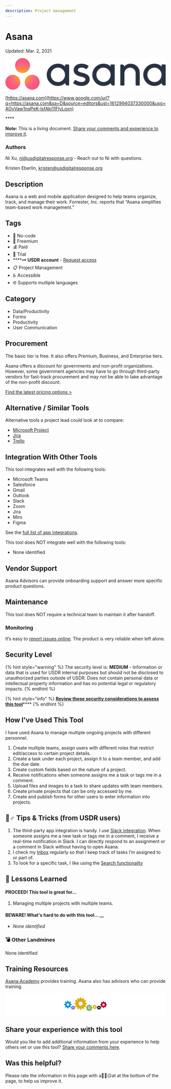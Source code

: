 ```yaml
---
description: Project management
---
```


# Asana

Updated: Mar. 2,  2021

![](.gitbook/assets/asana.png)

[https://asana.com](https://www.google.com/url?q=https://asana.com&sa=D&source=editors&ust=1612994037330000&usg=AOvVaw1nqPeK-lsfAki11FIyLoxn) 

\*\*\*\*

**Note:** This is a living document. [Share your comments and experience to improve it](https://form.jotform.com/210477511316045).

### Authors <a id="h.90yeurmkrgno"></a>

Ni Xu, [ni@usdigitalresponse.org](mailto:ni@usdigitalresponse.org) - Reach out to Ni with questions.

Kristen Eberlin, [kristen@usdigitalresponse.org](mailto:kristen@usdigitalresponse.org) 

## Description <a id="h.7w7zez36b1wy"></a>

Asana is a web and mobile application designed to help teams organize, track, and manage their work. Forrester, Inc. reports that “Asana simplifies team-based work management.”

## Tags <a id="h.6mnfw9pne09c"></a>

* 🌈  No-code
* 💸  Freemium
* 💰 Paid
* 🥁 Trial
* \*\*\*\*🗝 **USDR account** - [Request access](https://airtable.com/shrgI6dxsMqWbwId5)
* 📋  Project Management
* ♿  Accessible
* 🌐  Supports multiple languages

## Category <a id="h.275oysyrlu3w"></a>

* Data/Productivity
* Forms
* Productivity
* User Communication

## Procurement <a id="h.vrqjenfsjq1q"></a>

The basic tier is free. It also offers Premium, Business, and Enterprise tiers.

Asana offers a discount for governments and non-profit organizations. However, some government agencies may have to go through third-party vendors for fast-track procurement and may not be able to take advantage of the non-profit discount.

[Find the latest pricing options &gt;](https://asana.com/pricing)

## Alternative / Similar Tools <a id="h.ru44st8agyw1"></a>

‌Alternative tools a project lead could look at to compare:

* [Microsoft Project](https://www.microsoft.com/en-us/microsoft-365/project/project-management-software)
* [Jira](https://www.atlassian.com/software/jira)
* [Trello](https://trello.com/)

## Integration With Other Tools <a id="h.ojoayjospnj2"></a>

This tool integrates well with the following tools:

* ‌Microsoft Teams
* Salesforce
* Gmail
* Outlook
* Slack
* Zoom
* Jira
* Miro
* Figma

See the [full list of app integrations](https://asana.com/apps).

This tool does NOT integrate well with the following tools:

* None identified

## Vendor Support <a id="h.e50orjda7y75"></a>

‌Asana Advisors can provide onboarding support and answer more specific product questions.

## Maintenance <a id="h.fk85mkv3i8oh"></a>

This tool does NOT require a technical team to maintain it after handoff.

### Monitoring <a id="h.mkbsvjvtwwdv"></a>

It’s easy to [report issues online](https://forum.asana.com/t/how-to-report-a-bug/37734). The product is very reliable when left alone.

## Security Level <a id="h.wp27bo5hatdz"></a>

{% hint style="warning" %}
The security level is: **MEDIUM**  - Information or data that is used for USDR internal purposes but should not be disclosed to unauthorized parties outside of USDR. Does not contain personal data or intellectual property information and has no potential legal or regulatory impacts.
{% endhint %}

{% hint style="info" %}
[**Review these security considerations to assess this tool**](usdr-tool-guidelines/data-security.md#security-how-sensitive-is-the-data)\*\*\*\*
{% endhint %}

## How I've Used This Tool <a id="h.flwakkvuwzba"></a>

I have used Asana to manage multiple ongoing projects with different personnel.

1. Create multiple teams, assign users with different roles that restrict edit/access to certain project details.
2. Create a task under each project, assign it to a team member, and add the due date.
3. Create custom fields based on the nature of a project.
4. Receive notifications when someone assigns me a task or tags me in a comment.
5. Upload files and images to a task to share updates with team members.
6. Create private projects that can be only accessed by me.
7. Create and publish forms for other users to enter information into projects.

## 🧙♂ Tips & Tricks \(from USDR users\) <a id="h.doc1gn3ys4e6"></a>

1. The third-party app integration is handy. I use [Slack integration](https://asana.com/apps/slack). When someone assigns me a new task or tags me in a comment, I receive a real-time notification in Slack. I can directly respond to an assignment or a comment in Slack without having to open Asana.
2. I check my [Inbox](https://asana.com/guide/help/fundamentals/inbox) regularly so that I keep track of tasks I’m assigned to or part of.  
3. To look for a specific task, I like using the [Search functionality](https://asana.com/guide/help/fundamentals/search)

##  📝 Lessons Learned <a id="h.9j1dk9qzdv6e"></a>

#### PROCEED! This tool is great for...

1. Managing multiple projects with multiple teams.

#### BEWARE! What's hard to do with this tool… __

* _None identified_

### 💣 Other Landmines <a id="h.595aawa0ekya"></a>

None identified

## Training Resources <a id="h.jjhr8ylgtcxa"></a>

[‌Asana Academy](https://academy.asana.com/) provides training. Asana also has advisors who can provide training.



![](.gitbook/assets/gears_banner-divider.png)

## Share your experience with this tool

Would you like to add additional information from your experience to help others vet or use this tool? [Share your comments here](https://form.jotform.com/210477511316045).

## Was this helpful? 

Please rate the information in this page with a🙂😐☹at at the bottom of the page, to help us improve it. 

